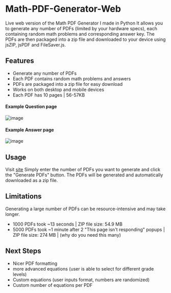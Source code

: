 
# Math-PDF-Generator-Web
Live web version of the Math PDF Generator I made in Python
 It allows you to generate any number of PDFs (limited by your hardware specs), each containing random math problems and corresponding answer key. The PDFs are then packaged into a zip file and downloaded to your device using jsZIP, jsPDF and FileSaver.js.

## Features

- Generate any number of PDFs
- Each PDF contains random math problems and answers
- PDFs are packaged into a zip file for easy download
- Works on both desktop and mobile devices
- Each PDF has 10 pages | 56-57KB

#### Example Question page
![image](https://github.com/sankeer28/Math-PDF-Generator-Web/assets/112449287/3ca07614-d136-4f90-be82-e966388ec95b)


#### Example Answer page
![image](https://github.com/sankeer28/Math-PDF-Generator-Web/assets/112449287/9406aaea-e355-4446-ad83-b778bd2a5e30)



## Usage
Visit [site](https://sankeer28.github.io/Math-PDF-Generator-Web/)
Simply enter the number of PDFs  you want to generate and click the "Generate PDFs" button. The PDFs will be generated and automatically downloaded as a zip file.

## Limitations

Generating a large number of PDFs can be resource-intensive and may take longer.
- 1000 PDFs took ~13 seconds | ZIP file size: 54.9 MB
- 5000 PDFs took ~1 minute after 2 "This page isn't responding" popups | ZIP file size: 274 MB | (why do you need this many)
  
## Next Steps
- Nicer PDF formatting
- more advanced equations (user is able to select for different grade levels)
- Custom equations (user inputs format, numbers are randomized)
- Custom number of equations per PDF
  
  
